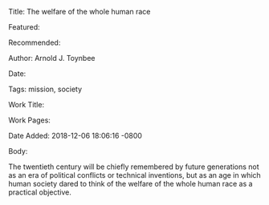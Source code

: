 Title: The welfare of the whole human race

Featured: 

Recommended: 

Author: Arnold J. Toynbee

Date: 

Tags: mission, society

Work Title: 

Work Pages:  

Date Added: 2018-12-06 18:06:16 -0800

Body:

The twentieth century will be chiefly remembered by future generations not as an era of political conflicts or technical inventions, but as an age in which human society dared to think of the welfare of the whole human race as a practical objective. 


